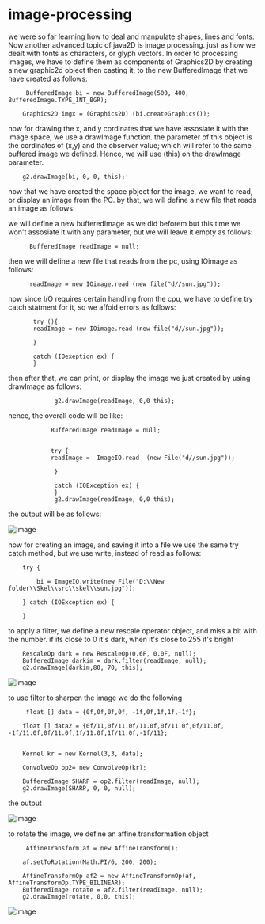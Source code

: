 # image-processing



we were so far learning how to deal and manpulate shapes, lines and fonts. Now another advanced topic of java2D is image processing.
just as how we dealt with fonts as characters, or glyph vectors. In order to processing images, we have to define them as components of
Graphics2D by creating a new graphic2d object then casting it, to the new BufferedImage that we have created as follows:



         BufferedImage bi = new BufferedImage(500, 400, BufferedImage.TYPE_INT_BGR);

        Graphics2D imgx = (Graphics2D) (bi.createGraphics());
        
        
        
        
        
        
        
now for drawing the x, and y cordinates that we have assosiate it with the image space, we use a drawImage function.
the parameter of this object is the cordinates of (x,y) and the observer value; which will refer to the same buffered 
image we defined. Hence, we will use (this) on the drawImage parameter. 

        g2.drawImage(bi, 0, 0, this);'
        
        
        
        
now that we have created the space pbject for the image, we want to read, or display an image from the PC. 
by that, we will define a new file that reads an image as follows:

we will define a new bufferedImage as we did beforem but this time we won't assosiate it with any parameter, but we will leave it empty as follows:


          BufferedImage readImage = null;
          
  
  then we will define a new file that reads from the pc, using IOimage as follows:
  
  
          readImage = new IOimage.read (new file("d//sun.jpg"));
          
          
 now since I/O requires certain handling from the cpu, we have to define try catch statment for it, so we affoid errors as follows:
 
           
           
           
           try (){
           readImage = new IOimage.read (new file("d//sun.jpg"));
           
           }
           
           catch (IOexeption ex) {
           }
           
           
  
  then after that, we can print, or display the image we just created by using drawImage as follows:
  
  
                 g2.drawImage(readImage, 0,0 this);
                 
                 
                 
                 
   
   
   hence, the overall code will be like:
   
   
                BufferedImage readImage = null;
         
                        
                try {
                readImage =  ImageIO.read  (new File("d//sun.jpg"));
           
                 }
           
                 catch (IOException ex) {
                 }
                 g2.drawImage(readImage, 0,0 this);
          




the output will be as follows:


![image](https://user-images.githubusercontent.com/63984422/145833524-1dee434a-c657-4a11-a8e1-e73058947eb3.png)




now for creating an image, and saving it into a file we use the same try catch method, but we use write, instead of read as follows:


        try {

            bi = ImageIO.write(new File("D:\\New folder\\Skel\\src\\skel\\sun.jpg"));
    
        } catch (IOException ex) {

        }
        
        
        
to apply a filter, we define a new rescale operator object, and miss a bit with the number. if its close to 0 it's dark, when it's close to 255 it's bright 


        RescaleOp dark = new RescaleOp(0.6F, 0.0F, null);
        BufferedImage darkim = dark.filter(readImage, null);
        g2.drawImage(darkim,80, 70, this);
        
        

![image](https://user-images.githubusercontent.com/63984422/145844165-f3c2cde4-71aa-44c8-bcc4-57d4ec26eaae.png)






to use filter to sharpen the image we do the following



         float [] data = {0f,0f,0f,0f, -1f,0f,1f,1f,-1f};

        float [] data2 = {0f/11,0f/11.0f/11.0f,0f/11.0f,0f/11.0f, -1f/11.0f,0f/11.0f,1f/11.0f,1f/11.0f,-1f/11};


        Kernel kr = new Kernel(3,3, data);

        ConvolveOp op2= new ConvolveOp(kr);

        BufferedImage SHARP = op2.filter(readImage, null);
        g2.drawImage(SHARP, 0, 0, null);
        
        
        
        
   the output 
   
   ![image](https://user-images.githubusercontent.com/63984422/145847132-57867fe6-ed08-4424-9b01-051daf7aa453.png)



to rotate the image, we define an affine transformation object 


         AffineTransform af = new AffineTransform();

        af.setToRotation(Math.PI/6, 200, 200);

        AffineTransformOp af2 = new AffineTransformOp(af, AffineTransformOp.TYPE_BILINEAR);
        BufferedImage rotate = af2.filter(readImage, null);
        g2.drawImage(rotate, 0,0, this);

       







![image](https://user-images.githubusercontent.com/63984422/145847945-e8686912-d347-46d5-9096-b39eaf5b30a2.png)

        
        
